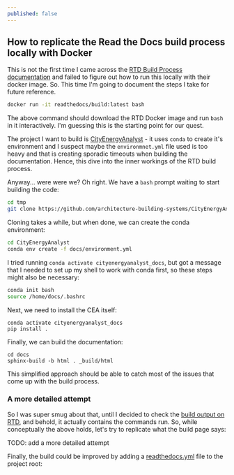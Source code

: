 ```yaml
---
published: false
---
```

## How to replicate the Read the Docs build process locally with Docker

This is not the first time I came across the [RTD Build Process documentation](https://docs.readthedocs.io/en/stable/builds.html#how-we-build-documentation) and failed to figure out how to run this locally with their docker image. So. This time I'm going to document the steps I take for future reference.

```bash
docker run -it readthedocs/build:latest bash
```

The above command should download the RTD Docker image and run `bash` in it interactively. I'm guessing this is the starting point for our quest.

The  project I want to build is [CityEnergyAnalyst](https://github.com/architecture-building-systems/CityEnergyAnalyst) - it uses `conda` to create it's environment and I suspect maybe the `environmnet.yml` file used is too heavy and that is creating sporadic timeouts when building the documentation. Hence, this dive into the inner workings of the RTD build process.

Anyway... were were we? Oh right. We have a `bash` prompt waiting to start building the code:

```bash
cd tmp
git clone https://github.com/architecture-building-systems/CityEnergyAnalyst.git
```

Cloning takes a while, but when done, we can create the conda environment:

```bash
cd CityEnergyAnalyst
conda env create -f docs/environment.yml
```

I tried running `conda activate cityenergyanalyst_docs`, but got a message that I needed to set up my shell to work with conda first, so these steps might also be necessary:

```bash
conda init bash
source /home/docs/.bashrc
```

Next, we need to install the CEA itself:

```
conda activate cityenergyanalyst_docs
pip install .
```

Finally, we can build the documentation:

```
cd docs
sphinx-build -b html . _build/html
```

This simplified approach should be able to catch most of the issues that come up with the build process.

### A more detailed attempt

So I was super smug about that, until I decided to check the [build output on RTD](https://readthedocs.org/projects/city-energy-analyst/builds/9318678/), and behold, it actually contains the commands run. So, while conceptually the above holds, let's try to replicate what the build page says:

TODO: add a more detailed attempt

Finally, the build could be improved by adding a [readthedocs.yml](https://docs.readthedocs.io/en/stable/config-file/v2.html) file to the project root:
